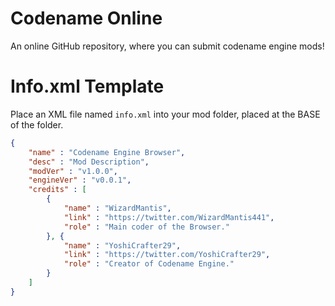 # Codename Online
An online GitHub repository, where you can submit codename engine mods!

# Info.xml Template
Place an XML file named `info.xml` into your mod folder, placed at the BASE of the folder.
```json
{
    "name" : "Codename Engine Browser",
    "desc" : "Mod Description",
    "modVer" : "v1.0.0",
    "engineVer" : "v0.0.1",
    "credits" : [
        {
            "name" : "WizardMantis",
            "link" : "https://twitter.com/WizardMantis441",
            "role" : "Main coder of the Browser."
        }, {
            "name" : "YoshiCrafter29",
            "link" : "https://twitter.com/YoshiCrafter29",
            "role" : "Creator of Codename Engine."
        }
    ]
}
```
